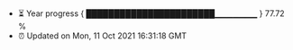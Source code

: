 - ⏳ Year progress { ███████████████████████▁▁▁▁▁▁▁ } 77.72 %
- ⏰ Updated on Mon, 11 Oct 2021 16:31:18 GMT

